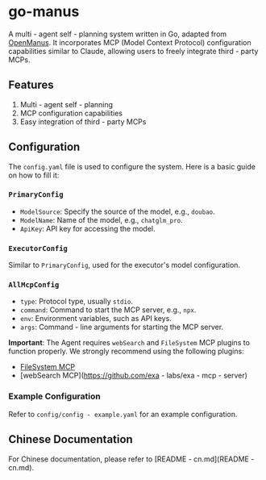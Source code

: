 # go-manus

A multi - agent self - planning system written in Go, adapted from [OpenManus](https://github.com/mannaandpoem/OpenManus/). It incorporates MCP (Model Context Protocol) configuration capabilities similar to Claude, allowing users to freely integrate third - party MCPs.

## Features
1. Multi - agent self - planning
2. MCP configuration capabilities
3. Easy integration of third - party MCPs

## Configuration
The `config.yaml` file is used to configure the system. Here is a basic guide on how to fill it:

### `PrimaryConfig`
- `ModelSource`: Specify the source of the model, e.g., `doubao`.
- `ModelName`: Name of the model, e.g., `chatglm_pro`.
- `ApiKey`: API key for accessing the model.

### `ExecutorConfig`
Similar to `PrimaryConfig`, used for the executor's model configuration.

### `AllMcpConfig`
- `type`: Protocol type, usually `stdio`.
- `command`: Command to start the MCP server, e.g., `npx`.
- `env`: Environment variables, such as API keys.
- `args`: Command - line arguments for starting the MCP server.

**Important**: The Agent requires `webSearch` and `FileSystem` MCP plugins to function properly. We strongly recommend using the following plugins:
- [FileSystem MCP](https://github.com/modelcontextprotocol/servers/tree/main/src/filesystem)
- [webSearch MCP](https://github.com/exa - labs/exa - mcp - server)

### Example Configuration
Refer to `config/config - example.yaml` for an example configuration.

## Chinese Documentation
For Chinese documentation, please refer to [README - cn.md](README - cn.md).